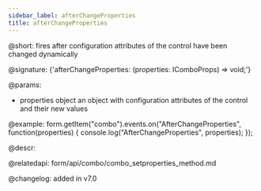 ```yaml
---
sidebar_label: afterChangeProperties
title: afterChangeProperties
---          
```


@short: fires after configuration attributes of the control have been changed dynamically

@signature: {'afterChangeProperties: (properties: IComboProps) => void;'}

@params:
- properties     object      an object with configuration attributes of the control and their new values

@example:
form.getItem("combo").events.on("AfterChangeProperties", function(properties) {
    console.log("AfterChangeProperties", properties);
});



@descr:

@relatedapi: form/api/combo/combo_setproperties_method.md

@changelog: added in v7.0

